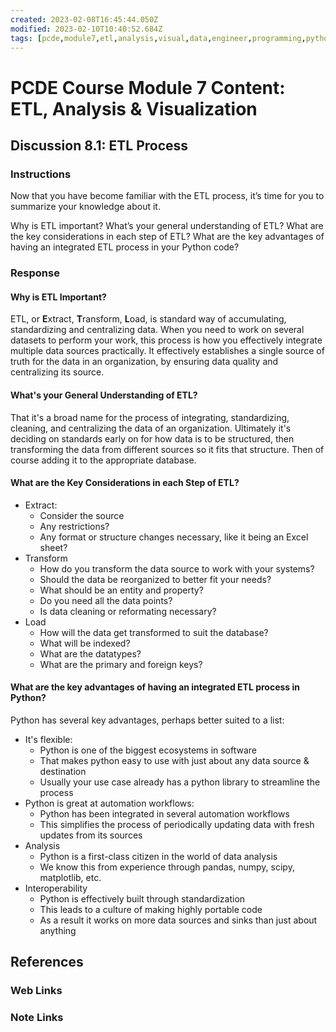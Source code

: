 ```yaml
---
created: 2023-02-08T16:45:44.050Z
modified: 2023-02-10T10:40:52.684Z
tags: [pcde,module7,etl,analysis,visual,data,engineer,programming,python]
---
```

# PCDE Course Module 7 Content: ETL, Analysis & Visualization

## Discussion 8.1: ETL Process

### Instructions

Now that you have become familiar with the ETL process,
it’s time for you to summarize your knowledge about it.

Why is ETL important?
What’s your general understanding of ETL?
What are the key considerations in each step of ETL?
What are the key advantages of having an integrated ETL process in your Python code?

### Response

#### Why is ETL Important?

ETL, or **E**xtract, **T**ransform, **L**oad,
is standard way of accumulating, standardizing and centralizing data.
When you need to work on several datasets to perform your work,
this process is how you effectively integrate multiple data sources practically.
It effectively establishes a single source of truth for
the data in an organization,
by ensuring data quality and centralizing its source.

#### What's your General Understanding of ETL?

That it's a broad name for the process of integrating,
standardizing, cleaning, and centralizing the data of an organization.
Ultimately it's deciding on standards early on for how data is to be structured,
then transforming the data from different sources so it fits that structure.
Then of course adding it to the appropriate database.

#### What are the Key Considerations in each Step of ETL?

* Extract:
  * Consider the source
  * Any restrictions?
  * Any format or structure changes necessary, like it being an Excel sheet?
* Transform
  * How do you transform the data source to work with your systems?
  * Should the data be reorganized to better fit your needs?
  * What should be an entity and property?
  * Do you need all the data points?
  * Is data cleaning or reformating necessary?
* Load
  * How will the data get transformed to suit the database?
  * What will be indexed?
  * What are the datatypes?
  * What are the primary and foreign keys?

#### What are the key advantages of having an integrated ETL process in Python?

Python has several key advantages, perhaps better suited to a list:

* It's flexible:
  * Python is one of the biggest ecosystems in software
  * That makes python easy to use with just about any data source & destination
  * Usually your use case already has a python library to streamline the process
* Python is great at automation workflows:
  * Python has been integrated in several automation workflows
  * This simplifies the process of
periodically updating data with fresh updates from its sources
* Analysis
  * Python is a first-class citizen in the world of data analysis
  * We know this from experience through pandas, numpy, scipy, matplotlib, etc.
* Interoperability
  * Python is effectively built through standardization
  * This leads to a culture of making highly portable code
  * As a result it works on more data sources and sinks than just about anything

## References

### Web Links

<!-- Hidden References -->

### Note Links

<!-- Hidden References -->
